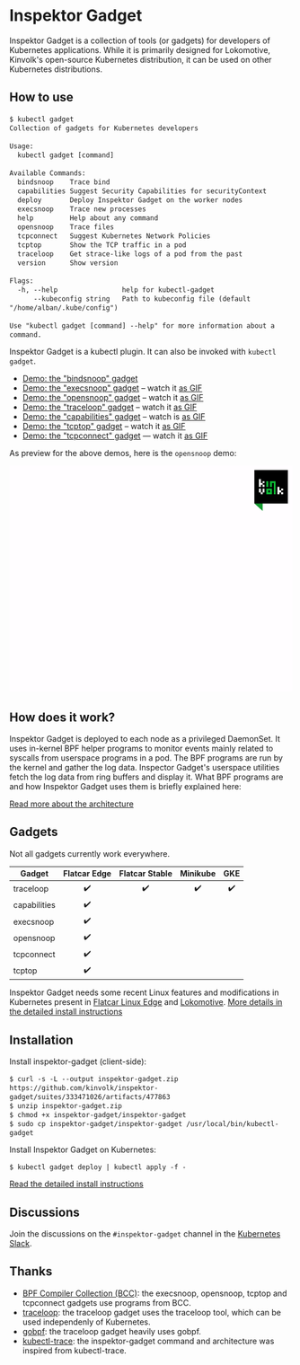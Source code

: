 # Inspektor Gadget

Inspektor Gadget is a collection of tools (or gadgets) for developers of
Kubernetes applications. While it is primarily designed for Lokomotive,
Kinvolk's open-source Kubernetes distribution, it can be used on other
Kubernetes distributions.

## How to use

```
$ kubectl gadget
Collection of gadgets for Kubernetes developers

Usage:
  kubectl gadget [command]

Available Commands:
  bindsnoop    Trace bind
  capabilities Suggest Security Capabilities for securityContext
  deploy       Deploy Inspektor Gadget on the worker nodes
  execsnoop    Trace new processes
  help         Help about any command
  opensnoop    Trace files
  tcpconnect   Suggest Kubernetes Network Policies
  tcptop       Show the TCP traffic in a pod
  traceloop    Get strace-like logs of a pod from the past
  version      Show version

Flags:
  -h, --help                help for kubectl-gadget
      --kubeconfig string   Path to kubeconfig file (default "/home/alban/.kube/config")

Use "kubectl gadget [command] --help" for more information about a command.
```

Inspektor Gadget is a kubectl plugin. It can also be invoked with `kubectl gadget`.

- [Demo: the "bindsnoop" gadget](Documentation/demo-bindsnoop.md)
- [Demo: the "execsnoop" gadget](Documentation/demo-execsnoop.md) – watch it [as GIF](Documentation/demos/demo-execsnoop-gifterminal.gif)
- [Demo: the "opensnoop" gadget](Documentation/demo-opensnoop.md) – watch it [as GIF](Documentation/demos/demo-opensnoop-gifterminal.gif)
- [Demo: the "traceloop" gadget](Documentation/demo-traceloop.md) – watch it [as GIF](Documentation/demos/demo-traceloop-gifterminal.gif)
- [Demo: the "capabilities" gadget](Documentation/demo-capabilities.md) – watch is [as GIF](Documentation/demos/demo-capabilities-gifterminal.gif)
- [Demo: the "tcptop" gadget](Documentation/demo-tcptop.md) – watch it [as GIF](Documentation/demos/demo-tcptop-gifterminal.gif)
- [Demo: the "tcpconnect" gadget](Documentation/demo-tcpconnect.md) — watch it [as GIF](Documentation/demos/demo-tcpconnect-gifterminal.gif)

As preview for the above demos, here is the `opensnoop` demo:

![](Documentation/demos/demo-opensnoop-gifterminal.gif)

## How does it work?

Inspektor Gadget is deployed to each node as a privileged DaemonSet.
It uses in-kernel BPF helper programs to monitor events mainly related to
syscalls from userspace programs in a pod. The BPF programs are run by
the kernel and gather the log data. Inspector Gadget's userspace
utilities fetch the log data from ring buffers and display it. What BPF
programs are and how Inspektor Gadget uses them is briefly explained here:

[Read more about the architecture](Documentation/architecture.md)

## Gadgets

Not all gadgets currently work everywhere.

| Gadget       | Flatcar Edge | Flatcar Stable | Minikube | GKE |
|--------------|:------------:|:--------------:|:--------:|:---:|
| traceloop    |       ✔️      |        ✔️       |     ✔️    |  ✔️  |
| capabilities |       ✔️      |                |          |     |
| execsnoop    |       ✔️      |                |          |     |
| opensnoop    |       ✔️      |                |          |     |
| tcpconnect   |       ✔️      |                |          |     |
| tcptop       |       ✔️      |                |          |     |

Inspektor Gadget needs some recent Linux features and modifications in Kubernetes present in [Flatcar Linux Edge](https://kinvolk.io/blog/2019/05/introducing-the-flatcar-linux-edge-channel/) and [Lokomotive](https://kinvolk.io/blog/2019/05/driving-kubernetes-forward-with-lokomotive/). [More details in the detailed install instructions](Documentation/install.md)

## Installation

Install inspektor-gadget (client-side):

```
$ curl -s -L --output inspektor-gadget.zip https://github.com/kinvolk/inspektor-gadget/suites/333471026/artifacts/477863
$ unzip inspektor-gadget.zip
$ chmod +x inspektor-gadget/inspektor-gadget
$ sudo cp inspektor-gadget/inspektor-gadget /usr/local/bin/kubectl-gadget
```

Install Inspektor Gadget on Kubernetes:

```
$ kubectl gadget deploy | kubectl apply -f -
```

[Read the detailed install instructions](Documentation/install.md)

## Discussions

Join the discussions on the `#inspektor-gadget` channel in the [Kubernetes Slack](http://kubernetes.slack.com/).

## Thanks

* [BPF Compiler Collection (BCC)](https://github.com/iovisor/bcc): the execsnoop, opensnoop, tcptop and tcpconnect gadgets use programs from BCC.
* [traceloop](https://github.com/kinvolk/traceloop): the traceloop gadget uses the traceloop tool, which can be used independenly of Kubernetes.
* [gobpf](https://github.com/kinvolk/gobpf): the traceloop gadget heavily uses gobpf.
* [kubectl-trace](https://github.com/iovisor/kubectl-trace): the inspektor-gadget command and architecture was inspired from kubectl-trace.
